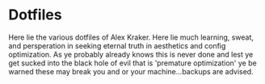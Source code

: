 Dotfiles
========

Here lie the various dotfiles of Alex Kraker.  Here lie much learning,
sweat, and persperation in seeking eternal truth in aesthetics and config
optimization.  As ye probably already knows this is never done and lest ye get
sucked into the black hole of evil that is 'premature optimization' ye be
warned these may break you and or your machine...backups are advised.  

